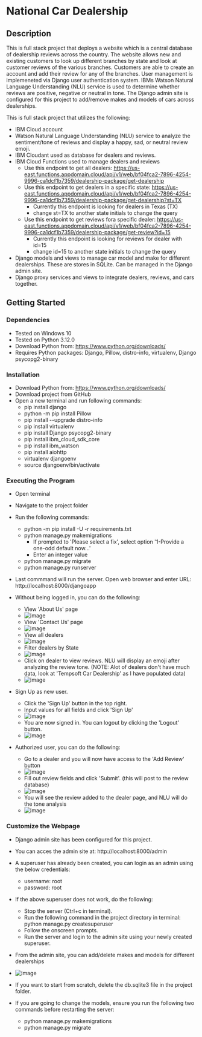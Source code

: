 # National Car Dealership

## Description

This is full stack project that deploys a website which is a central database of dealership reviews across the country. The website allows new and existing customers to look up different branches by state and look at customer reviews of the various branches. Customers are able to create an account and add their review for any of the branches. User management is implemeneted via Django user authentication system. IBMs Watson Natural Language Understanding (NLU) service is used to determine whether reviews are positive, negative or neutral in tone. The Django admin site is configured for this project to add/remove makes and models of cars across dealerships. 

This is full stack project that utilizes the following:
- IBM Cloud account
- Watson Natural Language Understanding (NLU) service to analyze the sentiment/tone of reviews and display a happy, sad, or neutral review emoji. 
- IBM Cloudant used as database for dealers and reviews.
- IBM Cloud Functions used to manage dealers and reviews
     - Use this endpoint to get all dealers: https://us-east.functions.appdomain.cloud/api/v1/web/bf04fca2-7896-4254-9996-ca1dcf1b7359/dealership-package/get-dealership
     - Use this endpoint to get dealers in a specific state: https://us-east.functions.appdomain.cloud/api/v1/web/bf04fca2-7896-4254-9996-ca1dcf1b7359/dealership-package/get-dealership?st=TX
          - Currently this endpoint is looking for dealers in Texas (TX)
          - change st=TX to another state initials to change the query
     - Use this endpoint to get reviews fora  specific dealer: https://us-east.functions.appdomain.cloud/api/v1/web/bf04fca2-7896-4254-9996-ca1dcf1b7359/dealership-package/get-review?id=15
          - Currently this endpoint is looking for reviews for dealer with id=15
          - change id=15 to another state initials to change the query
- Django models and views to manage car model and make for different dealerships. These are stores in SQLite. Can be managed in the Django admin site. 
- Django proxy services and views to integrate dealers, reviews, and cars together.

## Getting Started

### Dependencies
- Tested on Windows 10
- Tested on Python 3.12.0
- Download Python from: https://www.python.org/downloads/
- Requires Python packages: Django, Pillow, distro-info, virtualenv, Django psycopg2-binary

### Installation
- Download Python from: https://www.python.org/downloads/
- Download project from GitHub
- Open a new terminal and run following commands:
     - pip install django
     - python -m pip install Pillow
     - pip install --upgrade distro-info
     - pip install virtualenv
     - pip install Django psycopg2-binary
     - pip install ibm_cloud_sdk_core
     - pip install ibm_watson
     - pip install aiohttp
     - virtualenv djangoenv
     - source djangoenv/bin/activate
  
### Executing the Program
- Open terminal
- Navigate to the project folder
- Run the following commands:
     - python -m pip install -U -r requirements.txt
     - python manage.py makemigrations
          - If prompted to 'Please select a fix', select option '1-Provide a one-odd default now...'
          - Enter an integer value
     - python manage.py migrate
     - python manage.py runserver
- Last commmand will run the server. Open web browser and enter URL: http://localhost:8000/djangoapp

- Without being logged in, you can do the following:
     - View 'About Us' page
     - ![image](https://github.com/MaayonThayaparan/National-Car-Dealership/assets/43158629/204ea253-14b0-4743-b8be-28b593ee0520)
     - View 'Contact Us' page
     - ![image](https://github.com/MaayonThayaparan/National-Car-Dealership/assets/43158629/50746a1c-5dce-4457-a7fa-6fc9b9c69ed9)
     - View all dealers
     - ![image](https://github.com/MaayonThayaparan/National-Car-Dealership/assets/43158629/7d6abb7b-2203-49cf-a8c9-e0dee4c5f069)
     - Filter dealers by State
     - ![image](https://github.com/MaayonThayaparan/National-Car-Dealership/assets/43158629/824f6725-4e00-4f1f-9a1c-185b6a7fe71a)
     - Click on dealer to view reviews. NLU will display an emoji after analyzing the review tone. (NOTE: Alot of dealers don't have much data, look at 'Tempsoft Car Dealership' as I have populated data)
     - ![image](https://github.com/MaayonThayaparan/National-Car-Dealership/assets/43158629/effab6b2-36b7-4c26-9e1f-36daacbb2ef5)
 
- Sign Up as new user.
     - Click the 'Sign Up' button in the top right.
     - Input values for all fields and click 'Sign Up'
     - ![image](https://github.com/MaayonThayaparan/National-Car-Dealership/assets/43158629/a01e3423-0972-492f-8cff-a3535dce074f)
     - You are now signed in. You can logout by clicking the 'Logout' button.
     - ![image](https://github.com/MaayonThayaparan/National-Car-Dealership/assets/43158629/ccce69d6-a978-4a9b-8473-d2b0b44fa5e0)

- Authorized user, you can do the following:
     - Go to a dealer and you will now have access to the 'Add Review' button
     - ![image](https://github.com/MaayonThayaparan/National-Car-Dealership/assets/43158629/2dea4a39-374f-4c81-901e-fb9c85ee75fa)
     - Fill out review fields and click 'Submit'. (this will post to the review database)
     - ![image](https://github.com/MaayonThayaparan/National-Car-Dealership/assets/43158629/dc92f8a8-8f43-4208-a978-4944fdac3f3f)
     - You will see the review added to the dealer page, and NLU will do the tone analysis
     - ![image](https://github.com/MaayonThayaparan/National-Car-Dealership/assets/43158629/a39672f1-aea9-4f2e-afd1-576d299da493)


### Customize the Webpage
- Django admin site has been configured for this project.
- You can acces the admin site at: http://localhost:8000/admin
- A superuser has already been created, you can login as an admin using the below credentials:
     - username: root
     - password: root
- If the above superuser does not work, do the following:
     - Stop the server (Ctrl+c in terminal).
     - Run the following command in the project directory in terminal: python manage.py createsuperuser
     - Follow the onscreen prompts.
     - Run the server and login to the admin site using your newly created superuser.
- From the admin site, you can add/delete makes and models for different dealerships
- ![image](https://github.com/MaayonThayaparan/National-Car-Dealership/assets/43158629/2564d4e4-921d-40bb-973c-06f0994ae5c4)

- If you want to start from scratch, delete the db.sqlite3 file in the project folder.
- If you are going to change the models, ensure you run the following two commands before restarting the server:
     - python manage.py makemigrations
     - python manage.py migrate








 


